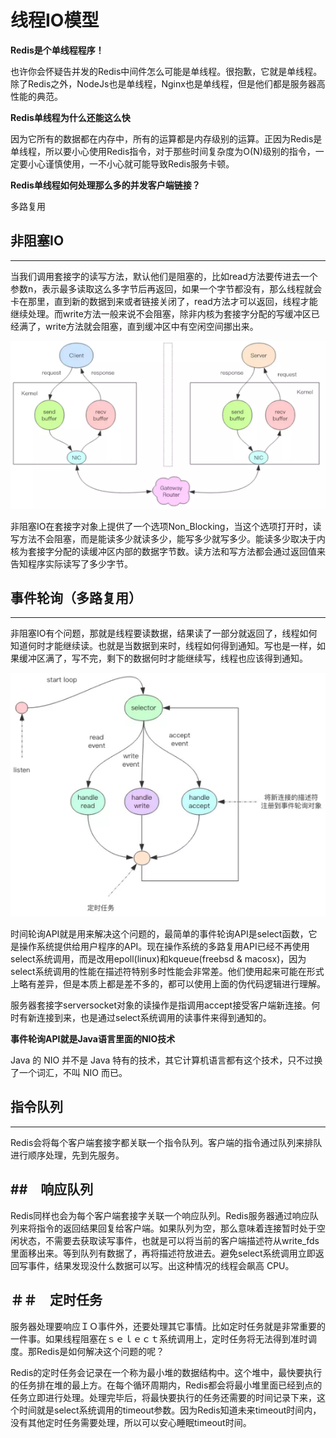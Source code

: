 # 线程IO模型

**Redis是个单线程程序！**  

也许你会怀疑告并发的Redis中间件怎么可能是单线程。很抱歉，它就是单线程。除了Redis之外，NodeJs也是单线程，Nginx也是单线程，但是他们都是服务器高性能的典范。

**Redis单线程为什么还能这么快**

因为它所有的数据都在内存中，所有的运算都是内存级别的运算。正因为Redis是单线程，所以要小心使用Redis指令，对于那些时间复杂度为O(N)级别的指令，一定要小心谨慎使用，一不小心就可能导致Redis服务卡顿。

**Redis单线程如何处理那么多的并发客户端链接？**

多路复用

## 非阻塞IO
---
当我们调用套接字的读写方法，默认他们是阻塞的，比如read方法要传进去一个参数n，表示最多读取这么多字节后再返回，如果一个字节都没有，那么线程就会卡在那里，直到新的数据到来或者链接关闭了，read方法才可以返回，线程才能继续处理。而write方法一般来说不会阻塞，除非内核为套接字分配的写缓冲区已经满了，write方法就会阻塞，直到缓冲区中有空闲空间挪出来。

![PNG](images/redis11-1.png)

非阻塞IO在套接字对象上提供了一个选项Non_Blocking，当这个选项打开时，读写方法不会阻塞，而是能读多少就读多少，能写多少就写多少。能读多少取决于内核为套接字分配的读缓冲区内部的数据字节数。读方法和写方法都会通过返回值来告知程序实际读写了多少字节。

## 事件轮询（多路复用）
---
非阻塞IO有个问题，那就是线程要读数据，结果读了一部分就返回了，线程如何知道何时才能继续读。也就是当数据到来时，线程如何得到通知。写也是一样，如果缓冲区满了，写不完，剩下的数据何时才能继续写，线程也应该得到通知。

![PNG](images/redis11-2.png)

时间轮询API就是用来解决这个问题的，最简单的事件轮询API是select函数，它是操作系统提供给用户程序的API。现在操作系统的多路复用API已经不再使用select系统调用，而是改用epoll(linux)和kqueue(freebsd & macosx)，因为select系统调用的性能在描述符特别多时性能会非常差。他们使用起来可能在形式上略有差异，但是本质上都是差不多的，都可以使用上面的伪代码逻辑进行理解。

服务器套接字serversocket对象的读操作是指调用accept接受客户端新连接。何时有新连接到来，也是通过select系统调用的读事件来得到通知的。

**事件轮询API就是Java语言里面的NIO技术**

Java 的 NIO 并不是 Java 特有的技术，其它计算机语言都有这个技术，只不过换了一个词汇，不叫 NIO 而已。

## 指令队列
---
Redis会将每个客户端套接字都关联一个指令队列。客户端的指令通过队列来排队进行顺序处理，先到先服务。

##　响应队列
---
Redis同样也会为每个客户端套接字关联一个响应队列。Redis服务器通过响应队列来将指令的返回结果回复给客户端。如果队列为空，那么意味着连接暂时处于空闲状态，不需要去获取读写事件，也就是可以将当前的客户端描述符从write_fds里面移出来。等到队列有数据了，再将描述符放进去。避免select系统调用立即返回写事件，结果发现没什么数据可以写。出这种情况的线程会飙高 CPU。

＃＃　定时任务
---
服务器处理要响应ＩＯ事件外，还要处理其它事情。比如定时任务就是非常重要的一件事。如果线程阻塞在ｓｅｌｅｃｔ系统调用上，定时任务将无法得到准时调度。那Redis是如何解决这个问题的呢？

Redis的定时任务会记录在一个称为最小堆的数据结构中。这个堆中，最快要执行的任务排在堆的最上方。在每个循环周期内，Redis都会将最小堆里面已经到点的任务立即进行处理。处理完毕后，将最快要执行的任务还需要的时间记录下来，这个时间就是select系统调用的timeout参数。因为Redis知道未来timeout时间内，没有其他定时任务需要处理，所以可以安心睡眠timeout时间。

